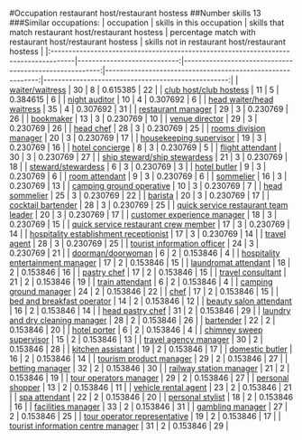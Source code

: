 #Occupation restaurant host/restaurant hostess
##Number skills 13
###Similar occupations:
| occupation                                                                          |   skills in this occupation |   skills that match restaurant host/restaurant hostess |   percentage match with restaurant host/restaurant hostess |   skills not in restaurant host/restaurant hostess |
|:------------------------------------------------------------------------------------|----------------------------:|-------------------------------------------------------:|-----------------------------------------------------------:|---------------------------------------------------:|
| [waiter/waitress](waiter-waitress.md)                                               |                          30 |                                                      8 |                                                   0.615385 |                                                 22 |
| [club host/club hostess](club_host-club_hostess.md)                                 |                          11 |                                                      5 |                                                   0.384615 |                                                  6 |
| [night auditor](night_auditor.md)                                                   |                          10 |                                                      4 |                                                   0.307692 |                                                  6 |
| [head waiter/head waitress](head_waiter-head_waitress.md)                           |                          35 |                                                      4 |                                                   0.307692 |                                                 31 |
| [restaurant manager](restaurant_manager.md)                                         |                          29 |                                                      3 |                                                   0.230769 |                                                 26 |
| [bookmaker](bookmaker.md)                                                           |                          13 |                                                      3 |                                                   0.230769 |                                                 10 |
| [venue director](venue_director.md)                                                 |                          29 |                                                      3 |                                                   0.230769 |                                                 26 |
| [head chef](head_chef.md)                                                           |                          28 |                                                      3 |                                                   0.230769 |                                                 25 |
| [rooms division manager](rooms_division_manager.md)                                 |                          20 |                                                      3 |                                                   0.230769 |                                                 17 |
| [housekeeping supervisor](housekeeping_supervisor.md)                               |                          19 |                                                      3 |                                                   0.230769 |                                                 16 |
| [hotel concierge](hotel_concierge.md)                                               |                           8 |                                                      3 |                                                   0.230769 |                                                  5 |
| [flight attendant](flight_attendant.md)                                             |                          30 |                                                      3 |                                                   0.230769 |                                                 27 |
| [ship steward/ship stewardess](ship_steward-ship_stewardess.md)                     |                          21 |                                                      3 |                                                   0.230769 |                                                 18 |
| [steward/stewardess](steward-stewardess.md)                                         |                           6 |                                                      3 |                                                   0.230769 |                                                  3 |
| [hotel butler](hotel_butler.md)                                                     |                           9 |                                                      3 |                                                   0.230769 |                                                  6 |
| [room attendant](room_attendant.md)                                                 |                           9 |                                                      3 |                                                   0.230769 |                                                  6 |
| [sommelier](sommelier.md)                                                           |                          16 |                                                      3 |                                                   0.230769 |                                                 13 |
| [camping ground operative](camping_ground_operative.md)                             |                          10 |                                                      3 |                                                   0.230769 |                                                  7 |
| [head sommelier](head_sommelier.md)                                                 |                          25 |                                                      3 |                                                   0.230769 |                                                 22 |
| [barista](barista.md)                                                               |                          20 |                                                      3 |                                                   0.230769 |                                                 17 |
| [cocktail bartender](cocktail_bartender.md)                                         |                          28 |                                                      3 |                                                   0.230769 |                                                 25 |
| [quick service restaurant team leader](quick_service_restaurant_team_leader.md)     |                          20 |                                                      3 |                                                   0.230769 |                                                 17 |
| [customer experience manager](customer_experience_manager.md)                       |                          18 |                                                      3 |                                                   0.230769 |                                                 15 |
| [quick service restaurant crew member](quick_service_restaurant_crew_member.md)     |                          17 |                                                      3 |                                                   0.230769 |                                                 14 |
| [hospitality establishment receptionist](hospitality_establishment_receptionist.md) |                          17 |                                                      3 |                                                   0.230769 |                                                 14 |
| [travel agent](travel_agent.md)                                                     |                          28 |                                                      3 |                                                   0.230769 |                                                 25 |
| [tourist information officer](tourist_information_officer.md)                       |                          24 |                                                      3 |                                                   0.230769 |                                                 21 |
| [doorman/doorwoman](doorman-doorwoman.md)                                           |                           6 |                                                      2 |                                                   0.153846 |                                                  4 |
| [hospitality entertainment manager](hospitality_entertainment_manager.md)           |                          17 |                                                      2 |                                                   0.153846 |                                                 15 |
| [laundromat attendant](laundromat_attendant.md)                                     |                          18 |                                                      2 |                                                   0.153846 |                                                 16 |
| [pastry chef](pastry_chef.md)                                                       |                          17 |                                                      2 |                                                   0.153846 |                                                 15 |
| [travel consultant](travel_consultant.md)                                           |                          21 |                                                      2 |                                                   0.153846 |                                                 19 |
| [train attendant](train_attendant.md)                                               |                           6 |                                                      2 |                                                   0.153846 |                                                  4 |
| [camping ground manager](camping_ground_manager.md)                                 |                          24 |                                                      2 |                                                   0.153846 |                                                 22 |
| [chef](chef.md)                                                                     |                          17 |                                                      2 |                                                   0.153846 |                                                 15 |
| [bed and breakfast operator](bed_and_breakfast_operator.md)                         |                          14 |                                                      2 |                                                   0.153846 |                                                 12 |
| [beauty salon attendant](beauty_salon_attendant.md)                                 |                          16 |                                                      2 |                                                   0.153846 |                                                 14 |
| [head pastry chef](head_pastry_chef.md)                                             |                          31 |                                                      2 |                                                   0.153846 |                                                 29 |
| [laundry and dry cleaning manager](laundry_and_dry_cleaning_manager.md)             |                          28 |                                                      2 |                                                   0.153846 |                                                 26 |
| [bartender](bartender.md)                                                           |                          22 |                                                      2 |                                                   0.153846 |                                                 20 |
| [hotel porter](hotel_porter.md)                                                     |                           6 |                                                      2 |                                                   0.153846 |                                                  4 |
| [chimney sweep supervisor](chimney_sweep_supervisor.md)                             |                          15 |                                                      2 |                                                   0.153846 |                                                 13 |
| [travel agency manager](travel_agency_manager.md)                                   |                          30 |                                                      2 |                                                   0.153846 |                                                 28 |
| [kitchen assistant](kitchen_assistant.md)                                           |                          19 |                                                      2 |                                                   0.153846 |                                                 17 |
| [domestic butler](domestic_butler.md)                                               |                          16 |                                                      2 |                                                   0.153846 |                                                 14 |
| [tourism product manager](tourism_product_manager.md)                               |                          29 |                                                      2 |                                                   0.153846 |                                                 27 |
| [betting manager](betting_manager.md)                                               |                          32 |                                                      2 |                                                   0.153846 |                                                 30 |
| [railway station manager](railway_station_manager.md)                               |                          21 |                                                      2 |                                                   0.153846 |                                                 19 |
| [tour operators manager](tour_operators_manager.md)                                 |                          29 |                                                      2 |                                                   0.153846 |                                                 27 |
| [personal shopper](personal_shopper.md)                                             |                          13 |                                                      2 |                                                   0.153846 |                                                 11 |
| [vehicle rental agent](vehicle_rental_agent.md)                                     |                          23 |                                                      2 |                                                   0.153846 |                                                 21 |
| [spa attendant](spa_attendant.md)                                                   |                          22 |                                                      2 |                                                   0.153846 |                                                 20 |
| [personal stylist](personal_stylist.md)                                             |                          18 |                                                      2 |                                                   0.153846 |                                                 16 |
| [facilities manager](facilities_manager.md)                                         |                          33 |                                                      2 |                                                   0.153846 |                                                 31 |
| [gambling manager](gambling_manager.md)                                             |                          27 |                                                      2 |                                                   0.153846 |                                                 25 |
| [tour operator representative](tour_operator_representative.md)                     |                          19 |                                                      2 |                                                   0.153846 |                                                 17 |
| [tourist information centre manager](tourist_information_centre_manager.md)         |                          31 |                                                      2 |                                                   0.153846 |                                                 29 |
